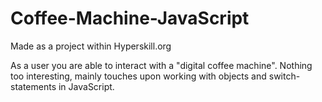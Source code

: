 # Coffee-Machine-JavaScript
Made as a project within Hyperskill.org

As a user you are able to interact with a "digital coffee machine".
Nothing too interesting, mainly touches upon working with objects and switch-statements in JavaScript.

